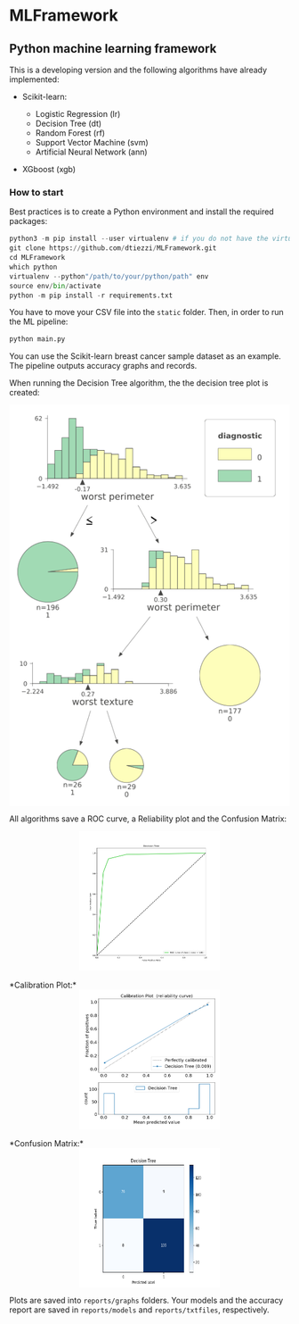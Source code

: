 # MLFramework

## Python machine learning framework

This is a developing version and the following algorithms have already implemented:

- Scikit-learn:
    - Logistic Regression (lr)
    - Decision Tree (dt)
    - Random Forest (rf)
    - Support Vector Machine (svm)
    - Artificial Neural Network (ann)

- XGboost (xgb)

### How to start

Best practices is to create a Python environment and install the required packages:

```python
python3 -m pip install --user virtualenv # if you do not have the virtualenv
git clone https://github.com/dtiezzi/MLFramework.git
cd MLFramework
which python
virtualenv --python"/path/to/your/python/path" env
source env/bin/activate
python -m pip install -r requirements.txt
```

You have to move your CSV file into the `static` folder. Then, in order to run the ML pipeline:

```python
python main.py
```

You can use the Scikit-learn breast cancer sample dataset as an example. The pipeline outputs accuracy graphs and records.

When running the Decision Tree algorithm, the the decision tree plot is created:

<img src="_img/test_decision_tree.svg" style="display: block; margin-left: auto; margin-right: auto;">

All algorithms save a ROC curve, a Reliability plot and the Confusion Matrix:

<img src="_img/test_DT_ROC.png" height='250px' style="display: block; margin-left: auto; margin-right: auto; width: 50%;">
</br>
*Calibration Plot:*
<img src="_img/test_DT_CP.png" height='250px' style="display: block; margin-left: auto; margin-right: auto; width: 50%;">
</br>
*Confusion Matrix:*
<img src="_img/test_DT_CM.png" height='250px' style="display: block; margin-left: auto; margin-right: auto; width: 50%;">

Plots are saved into `reports/graphs` folders. Your models and the accuracy report are saved in `reports/models` and `reports/txtfiles`, respectively.